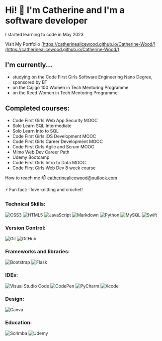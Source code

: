 # Hi! 👋 I'm Catherine and I'm a software developer
I started learning to code in May 2023

Visit My Portfolio [https://catherinealicewood.github.io/Catherine-Wood/](https://catherinealicewood.github.io/Catherine-Wood/)
## I'm currently...
- studying on the Code First Girls Software Engineering Nano Degree, sponsored by BT
- on the Cajigo 100 Women in Tech Mentoring Programme
- on the Reed Women in Tech Mentoring Programme
## Completed courses:
- Code First Girls Web App Security MOOC
- Solo Learn SQL Intermediate
- Solo Learn Into to SQL
- Code First Girls iOS Development MOOC
- Code First Girls Career Development MOOC
- Code First Girls Agile and Scrum MOOC
- Mimo Web Dev Career Path
- Udemy Bootcamp
- Code First Girls Intro to Data MOOC
- Code First Girls Web Dev 8 week course

How to reach me 📫 catherinealicewood@outlook.com

⚡ Fun fact: I love knitting and crochet!

### Technical Skills:
![CSS3](https://img.shields.io/badge/css3-%231572B6.svg?style=for-the-badge&logo=css3&logoColor=white)
![HTML5](https://img.shields.io/badge/html5-%23E34F26.svg?style=for-the-badge&logo=html5&logoColor=white)
![JavaScript](https://img.shields.io/badge/javascript-%23323330.svg?style=for-the-badge&logo=javascript&logoColor=%23F7DF1E)
![Markdown](https://img.shields.io/badge/markdown-%23000000.svg?style=for-the-badge&logo=markdown&logoColor=white)
![Python](https://img.shields.io/badge/python-3670A0?style=for-the-badge&logo=python&logoColor=ffdd54)
![MySQL](https://img.shields.io/badge/mysql-%2300f.svg?style=for-the-badge&logo=mysql&logoColor=white)
![Swift](https://img.shields.io/badge/swift-F54A2A?style=for-the-badge&logo=swift&logoColor=white)
### Version Control:
![Git](https://img.shields.io/badge/git-%23F05033.svg?style=for-the-badge&logo=git&logoColor=white)
![GitHub](https://img.shields.io/badge/github-%23121011.svg?style=for-the-badge&logo=github&logoColor=white)
### Frameworks and libraries:
![Bootstrap](https://img.shields.io/badge/bootstrap-%238511FA.svg?style=for-the-badge&logo=bootstrap&logoColor=white)
![Flask](https://img.shields.io/badge/flask-%23000.svg?style=for-the-badge&logo=flask&logoColor=white)
### IDEs:
![Visual Studio Code](https://img.shields.io/badge/Visual%20Studio%20Code-0078d7.svg?style=for-the-badge&logo=visual-studio-code&logoColor=white)
![CodePen](https://img.shields.io/badge/CodePen-white?style=for-the-badge&logo=codepen&logoColor=black)
![PyCharm](https://img.shields.io/badge/pycharm-143?style=for-the-badge&logo=pycharm&logoColor=black&color=black&labelColor=green)
![Xcode](https://img.shields.io/badge/Xcode-007ACC?style=for-the-badge&logo=Xcode&logoColor=white)
### Design:
![Canva](https://img.shields.io/badge/Canva-%2300C4CC.svg?style=for-the-badge&logo=Canva&logoColor=white)
### Education:
![Scrimba](https://img.shields.io/badge/scrimba-2B283A?style=for-the-badge&logo=scrimba&logoColor=white)
![Udemy](https://img.shields.io/badge/Udemy-A435F0?style=for-the-badge&logo=Udemy&logoColor=white)
<!--
**CatherineAliceWood/CatherineAliceWood** is a ✨ _special_ ✨ repository because its `README.md` (this file) appears on your GitHub profile.

Here are some ideas to get you started:

###

